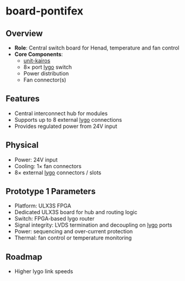 # board-pontifex

## Overview
- **Role**: Central switch board for Henad, temperature and fan control
- **Core Components**:
  - [unit-kairos](../../units/kairos/kairos.md)
  - 8× port [lygo](../../interfaces/lygo/lygo.md) switch
  - Power distribution
  - Fan connector(s)

## Features
- Central interconnect hub for modules
- Supports up to 8 external [lygo](../../interfaces/lygo/lygo.md) connections
- Provides regulated power from 24V input

## Physical
- Power: 24V input
- Cooling: 1× fan connectors
- 8× external [lygo](../../interfaces/lygo/lygo.md) connectors / slots

## Prototype 1 Parameters
- Platform: ULX3S FPGA
- Dedicated ULX3S board for hub and routing logic
- Switch: FPGA-based lygo router
- Signal integrity: LVDS termination and decoupling on [lygo](../../interfaces/lygo/lygo.md) ports
- Power: sequencing and over-current protection
- Thermal: fan control or temperature monitoring

## Roadmap
- Higher lygo link speeds
